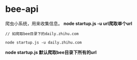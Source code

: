 # bee-api
爬虫小系统，用来收集信息。
**node startup.js -u url爬取单个url**
```
// 如爬取bee目录下的daily.zhihu.com

node startup.js -u daily.zhihu.com
```
**node startup.js 默认爬取bee目录下所有的url** 
